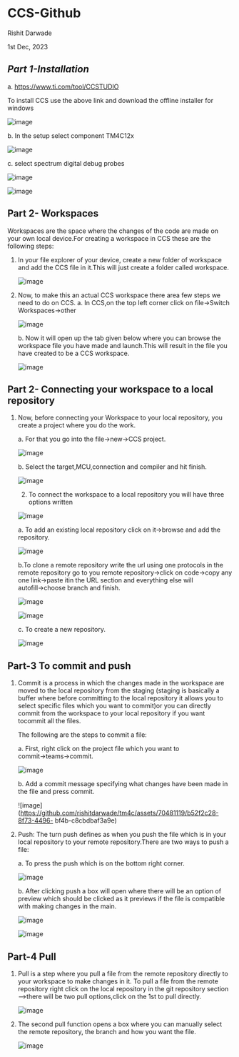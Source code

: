 # CCS-Github 

Rishit Darwade

1st Dec, 2023

## *Part 1-Installation*

a. https://www.ti.com/tool/CCSTUDIO

To install CCS use the above  link and download the offline installer for windows

![image](https://github.com/rishitdarwade/tm4c/assets/70481119/7ae82820-bf8a-4c2e-bb5a-04a82bc5c051)


b. In the setup select component TM4C12x

![image](https://github.com/rishitdarwade/tm4c/assets/70481119/e51cb934-6110-46eb-ad13-0dd2471fd030)

c. select spectrum digital debug probes

![image](https://github.com/rishitdarwade/tm4c/assets/70481119/91ebbcfb-a2ed-4ff3-ae8d-71eca4d890ac)

![image](https://github.com/rishitdarwade/tm4c/assets/70481119/5c024838-1e4b-4599-8b15-74f9c434bbf7)


## Part 2- Workspaces 

Workspaces are the space where the changes of the code are made on your own local device.For creating a workspace in CCS these are the following steps:

1. In your file explorer of your device, create a new folder of workspace and add the CCS 
   file in it.This will just create a folder called workspace.

   ![image](https://github.com/rishitdarwade/tm4c/assets/70481119/7f5a85a6-e7db-4ff0-9a09-e28fd9ad6a77)

2. Now, to make this an actual CCS workspace there area few steps we need to do on CCS.
   a. In CCS,on the top left corner click on file→Switch Workspaces→other

   ![image](https://github.com/rishitdarwade/tm4c/assets/70481119/de2f4bb6-e8e2-425b-ad2b-b4eaddc04c75)

   b. Now it will open up the tab given below where you can browse the workspace file you 
      have made and launch.This will result in the file you have created to be a 
      CCS workspace.

   ![image](https://github.com/rishitdarwade/tm4c/assets/70481119/46ef13a4-7fdf-4366-92cc-39d995273db4)

## Part 2- Connecting your workspace to a local repository 

   1. Now, before connecting your Workspace to your local repository, you create a 
      project where you do the work.

      a. For that you go into the file→new→CCS project.

      ![image](https://github.com/rishitdarwade/tm4c/assets/70481119/4d15480e-909a-4aaa-b08d-a06467c55e49)

      b. Select the target,MCU,connection and compiler and hit finish.

      ![image](https://github.com/rishitdarwade/tm4c/assets/70481119/0cd2659a-9133-4e2e-bcee-8e2b64ac3d37)

      2. To connect the workspace to a local repository you will have three options 
          written

      ![image](https://github.com/rishitdarwade/tm4c/assets/70481119/f77376bd-0b23-4fb7-a7ac-71e6f59555ff)

      a. To add an existing local repository click on it→browse and add the repository.

      ![image](https://github.com/rishitdarwade/tm4c/assets/70481119/41655b4a-0bc6-48f6-a659-feebb225d356)

      b.To clone a remote repository write the url using one protocols in the remote 
        repository go to you remote repository→click on code→copy any one link→paste itin 
        the URL section and everything else will autofill→choose branch and finish.

      ![image](https://github.com/rishitdarwade/tm4c/assets/70481119/b52b8e58-1aff-4c3f-adb6-470cdccbb190)

      ![image](https://github.com/rishitdarwade/tm4c/assets/70481119/5c93106c-30d6-401d-a691-b888f64ca802)

      c. To create a new repository.

      ![image](https://github.com/rishitdarwade/tm4c/assets/70481119/3700f05e-1636-46bd-89a3-8415c33893ae)

## Part-3 To commit and push

1. Commit is a process in which the changes made in the workspace are moved to the local 
   repository from the staging (staging is basically a buffer where before committing to 
   the local repository it allows you to select specific files which you want to 
   commit)or you can directly commit from the workspace to your local repository if you 
   want tocommit all the files.
   
   The following are the steps to commit a file:
   
   a. First, right click on the project file which you want to commit→teams→commit.

      ![image](https://github.com/rishitdarwade/tm4c/assets/70481119/1fdb8a3c-bdcb-4263-a819-f71cd6e03d1a)

   b. Add a commit message specifying what changes have been made in the file and press 
      commit.

      ![image](https://github.com/rishitdarwade/tm4c/assets/70481119/b52f2c28-8f73-4496- 
      bf4b-c8cbdbaf3a9e)

2. Push: The turn push defines as when you push the file which is in your local repository to your remote repository.There are two ways to push a file:
   
   a. To press the push which is on the bottom right corner.

      ![image](https://github.com/rishitdarwade/tm4c/assets/70481119/3d4c9104-30de-4dec-9b42-ad69d671e94c)

   b. After clicking push a box will open where there will be an option of preview which 
      should be clicked as it previews if the file is compatible with making changes in 
      the main.

      ![image](https://github.com/rishitdarwade/tm4c/assets/70481119/1ae0210a-4602-4825-9730-5d9c64fa5a81)

      ![image](https://github.com/rishitdarwade/tm4c/assets/70481119/2ef540fb-6a1c-4592-a1ee-a48ef1b7f768)

## Part-4 Pull
1. Pull is a step where you pull a file from the remote repository directly to your 
   workspace to make changes in it. To pull a file from the remote repository right 
   click on the local repository in the git repository section —>there will be two pull 
   options,click on the 1st to pull directly.

   ![image](https://github.com/rishitdarwade/tm4c/assets/70481119/0ffa6ee4-7c25-4e8f-9f0e-52f955ae0f52)

2. The second pull function opens a box where you can manually select the remote 
   repository, the branch and how you want the file.

   ![image](https://github.com/rishitdarwade/tm4c/assets/70481119/a46e7de3-3581-4bbd-8877-6ed1d915a1f5)
